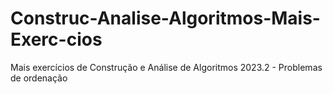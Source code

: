 # Construc-Analise-Algoritmos-Mais-Exerc-cios
Mais exercícios de Construção e Análise de Algoritmos 2023.2 - Problemas de ordenação
